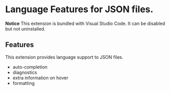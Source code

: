# Language Features for JSON files.

**Notice** This extension is bundled with Visual Studio Code. It can be disabled but not uninstalled.

## Features

This extension provides language support to JSON files.
- auto-completion
- diagnostics
- extra information on hover
- formatting